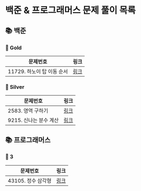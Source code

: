 # 
# 백준 & 프로그래머스 문제 풀이 목록

## 📚 백준
### 🚀 Gold
| 문제번호 | 링크 |
| ----- | ----- |
|11729. 하노이 탑 이동 순서|[링크](./%EB%B0%B1%EC%A4%80/Gold/11729.%E2%80%85%ED%95%98%EB%85%B8%EC%9D%B4%E2%80%85%ED%83%91%E2%80%85%EC%9D%B4%EB%8F%99%E2%80%85%EC%88%9C%EC%84%9C/%ED%95%98%EB%85%B8%EC%9D%B4%E2%80%85%ED%83%91%E2%80%85%EC%9D%B4%EB%8F%99%E2%80%85%EC%88%9C%EC%84%9C.py)|
### 🚀 Silver
| 문제번호 | 링크 |
| ----- | ----- |
|2583. 영역 구하기|[링크](./%EB%B0%B1%EC%A4%80/Silver/2583.%E2%80%85%EC%98%81%EC%97%AD%E2%80%85%EA%B5%AC%ED%95%98%EA%B8%B0/README.md)|
|9215. 신나는 분수 계산|[링크](./%EB%B0%B1%EC%A4%80/Silver/9215.%E2%80%85%EC%8B%A0%EB%82%98%EB%8A%94%E2%80%85%EB%B6%84%EC%88%98%E2%80%85%EA%B3%84%EC%82%B0/%EC%8B%A0%EB%82%98%EB%8A%94%E2%80%85%EB%B6%84%EC%88%98%E2%80%85%EA%B3%84%EC%82%B0.java)|
## 📚 프로그래머스
### 🚀 3
| 문제번호 | 링크 |
| ----- | ----- |
|43105. 정수 삼각형|[링크](./%ED%94%84%EB%A1%9C%EA%B7%B8%EB%9E%98%EB%A8%B8%EC%8A%A4/3/43105.%E2%80%85%EC%A0%95%EC%88%98%E2%80%85%EC%82%BC%EA%B0%81%ED%98%95/%EC%A0%95%EC%88%98%E2%80%85%EC%82%BC%EA%B0%81%ED%98%95.py)|
